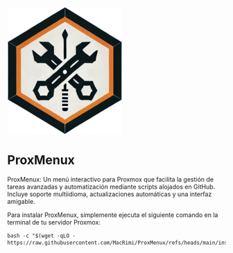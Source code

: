 <img src="https://github.com/MacRimi/ProxMenux/blob/main/images/proxmenu.png" alt="ProxMenu Logo" width="265" height="294">

# ProxMenux
ProxMenux: Un menú interactivo para Proxmox que facilita la gestión de tareas avanzadas y automatización mediante scripts alojados en GitHub. Incluye soporte multiidioma, actualizaciones automáticas y una interfaz amigable. 

Para instalar ProxMenux, simplemente ejecuta el siguiente comando en la terminal de tu servidor Proxmox:

```
bash -c "$(wget -qLO - https://raw.githubusercontent.com/MacRimi/ProxMenux/refs/heads/main/install_proxmenux.sh)"
```
